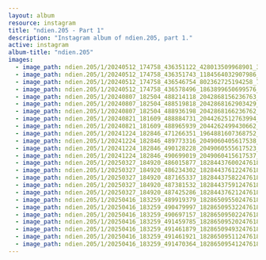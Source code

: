 ```yaml
---
layout: album
resource: instagram
title: "ndien.205 - Part 1"
description: "Instagram album of ndien.205, part 1."
active: instagram
album-title: "ndien.205"
images:
  - image_path: ndien.205/1/20240512_174758_436351122_428013509968901_314200927198893975_n.jpg
  - image_path: ndien.205/1/20240512_174758_436351743_1184564032907986_293312149050631635_n.jpg
  - image_path: ndien.205/1/20240512_174758_436546754_802362725194258_7283946454606405156_n.jpg
  - image_path: ndien.205/1/20240512_174758_436578496_1863899650699576_3683585956510254863_n.jpg
  - image_path: ndien.205/1/20240807_182504_488214118_2042868156236763_282384435469030213_n.jpg
  - image_path: ndien.205/1/20240807_182504_488519818_2042868162903429_3388365374802250184_n.jpg
  - image_path: ndien.205/1/20240807_182504_488936198_2042868166236762_5245487089671053119_n.jpg
  - image_path: ndien.205/1/20240821_181609_488884731_2044262512763994_3943218996157047583_n.jpg
  - image_path: ndien.205/1/20240821_181609_488965939_2044262499430662_7295358185028384840_n.jpg
  - image_path: ndien.205/1/20241224_182846_471266351_1964881607368752_6322935752071244505_n.jpg
  - image_path: ndien.205/1/20241224_182846_489773316_2049060405617538_4012683219957192132_n.jpg
  - image_path: ndien.205/1/20241224_182846_490128228_2049060555617523_6002413720510578163_n.jpg
  - image_path: ndien.205/1/20241224_182846_490699019_2049060415617537_1593871791967426304_n.jpg
  - image_path: ndien.205/1/20250327_184920_486015877_18284437600247618_486445842056860211_n.jpg
  - image_path: ndien.205/1/20250327_184920_486234302_18284437612247618_4312636153660344285_n.jpg
  - image_path: ndien.205/1/20250327_184920_487165337_18284437582247618_3399788544897130474_n.jpg
  - image_path: ndien.205/1/20250327_184920_487381532_18284437591247618_370207027328280829_n.jpg
  - image_path: ndien.205/1/20250327_184920_487425286_18284437621247618_398865961649423966_n.jpg
  - image_path: ndien.205/1/20250416_183259_489919379_18286509550247618_7473099413267703449_n.jpg
  - image_path: ndien.205/1/20250416_183259_490479997_18286509532247618_477136178615854497_n.jpg
  - image_path: ndien.205/1/20250416_183259_490697157_18286509502247618_1735899181120822600_n.jpg
  - image_path: ndien.205/1/20250416_183259_491459785_18286509520247618_2362043078486527161_n.jpg
  - image_path: ndien.205/1/20250416_183259_491461879_18286509493247618_3972442355910961949_n.jpg
  - image_path: ndien.205/1/20250416_183259_491461921_18286509511247618_5137209523416507170_n.jpg
  - image_path: ndien.205/1/20250416_183259_491470364_18286509541247618_8368888933170088148_n.jpg
---
```

